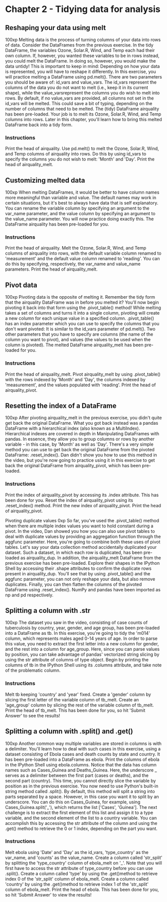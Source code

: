 # Chapter 2 - Tidying data for analysis



## Reshaping your data using melt
100xp
Melting data is the process of turning columns of your data into rows of data. Consider the DataFrames from the previous exercise. In the tidy DataFrame, the variables Ozone, Solar.R, Wind, and Temp each had their own column. If, however, you wanted these variables to be in rows instead, you could melt the DataFrame. In doing so, however, you would make the data untidy! This is important to keep in mind: Depending on how your data is represented, you will have to reshape it differently.
In this exercise, you will practice melting a DataFrame using pd.melt(). There are two parameters you should be aware of: id_vars and value_vars. The id_vars represent the columns of the data you do not want to melt (i.e., keep it in its current shape), while the value_varsrepresent the columns you do wish to melt into rows. By default, if no value_vars are provided, all columns not set in the id_vars will be melted. This could save a bit of typing, depending on the number of columns that need to be melted.
The (tidy) DataFrame airquality has been pre-loaded. Your job is to melt its Ozone, Solar.R, Wind, and Temp columns into rows. Later in this chapter, you'll learn how to bring this melted DataFrame back into a tidy form.
### Instructions
Print the head of airquality.
Use pd.melt() to melt the Ozone, Solar.R, Wind, and Temp columns of airquality into rows. Do this by using id_vars to specify the columns you do not wish to melt: 'Month' and 'Day'.
Print the head of airquality_melt.

## Customizing melted data
100xp
When melting DataFrames, it would be better to have column names more meaningful than variable and value.
The default names may work in certain situations, but it's best to always have data that is self explanatory.
You can rename the variable column by specifying an argument to the var_name parameter, and the value column by specifying an argument to the value_name parameter. You will now practice doing exactly this. The DataFrame airquality has been pre-loaded for you.
### Instructions
Print the head of airquality.
Melt the Ozone, Solar.R, Wind, and Temp columns of airquality into rows, with the default variable column renamed to 'measurement' and the default value column renamed to 'reading'. You can do this by specifying, respectively, the var_name and value_name parameters.
Print the head of airquality_melt.

## Pivot data
100xp
Pivoting data is the opposite of melting it. Remember the tidy form that the airquality DataFrame was in before you melted it? You'll now begin pivoting it back into that form using the .pivot_table() method!
While melting takes a set of columns and turns it into a single column, pivoting will create a new column for each unique value in a specified column.
.pivot_table() has an index parameter which you can use to specify the columns that you don't want pivoted: It is similar to the id_vars parameter of pd.melt(). Two other parameters that you have to specify are columns (the name of the column you want to pivot), and values (the values to be used when the column is pivoted). The melted DataFrame airquality_melt has been pre-loaded for you.
### Instructions
Print the head of airquality_melt.
Pivot airquality_melt by using .pivot_table() with the rows indexed by 'Month' and 'Day', the columns indexed by 'measurement', and the values populated with 'reading'.
Print the head of airquality_pivot.
## Resetting the index of a DataFrame
100xp
After pivoting airquality_melt in the previous exercise, you didn't quite get back the original DataFrame.
What you got back instead was a pandas DataFrame with a hierarchical index (also known as a MultiIndex).
Hierarchical indexes are covered in depth in Manipulating DataFrames with pandas. In essence, they allow you to group columns or rows by another variable - in this case, by 'Month' as well as 'Day'.
There's a very simple method you can use to get back the original DataFrame from the pivoted DataFrame: .reset_index(). Dan didn't show you how to use this method in the video, but you're now going to practice using it in this exercise to get back the original DataFrame from airquality_pivot, which has been pre-loaded.
### Instructions
Print the index of airquality_pivot by accessing its .index attribute. This has been done for you.
Reset the index of airquality_pivot using its .reset_index() method.
Print the new index of airquality_pivot.
Print the head of airquality_pivot.

Pivoting duplicate values
0xp
So far, you've used the .pivot_table() method when there are multiple index values you want to hold constant during a pivot. In the video, Dan showed you how you can also use pivot tables to deal with duplicate values by providing an aggregation function through the aggfunc parameter. Here, you're going to combine both these uses of pivot tables.
Let's say your data collection method accidentally duplicated your dataset. Such a dataset, in which each row is duplicated, has been pre-loaded as airquality_dup. In addition, the airquality_melt DataFrame from the previous exercise has been pre-loaded. Explore their shapes in the IPython Shell by accessing their .shape attributes to confirm the duplicate rows present in airquality_dup.
You'll see that by using .pivot_table() and the aggfunc parameter, you can not only reshape your data, but also remove duplicates. Finally, you can then flatten the columns of the pivoted DataFrame using .reset_index().
NumPy and pandas have been imported as np and pd respectively.

## Splitting a column with .str
100xp
The dataset you saw in the video, consisting of case counts of tuberculosis by country, year, gender, and age group, has been pre-loaded into a DataFrame as tb.
In this exercise, you're going to tidy the 'm014' column, which represents males aged 0-14 years of age. In order to parse this value, you need to extract the first letter into a new column for gender, and the rest into a column for age_group. Here, since you can parse values by position, you can take advantage of pandas' vectorized string slicing by using the str attribute of columns of type object.
Begin by printing the columns of tb in the IPython Shell using its .columns attribute, and take note of the problematic column.
### Instructions
Melt tb keeping 'country' and 'year' fixed.
Create a 'gender' column by slicing the first letter of the variable column of tb_melt.
Create an 'age_group' column by slicing the rest of the variable column of tb_melt.
Print the head of tb_melt. This has been done for you, so hit 'Submit Answer' to see the results!



## Splitting a column with .split() and .get()
100xp
Another common way multiple variables are stored in columns is with a delimiter. You'll learn how to deal with such cases in this exercise, using a dataset consisting of Ebola cases and death counts by state and country. It has been pre-loaded into a DataFrame as ebola.
Print the columns of ebola in the IPython Shell using ebola.columns. Notice that the data has column names such as Cases_Guinea and Deaths_Guinea. Here, the underscore _ serves as a delimiter between the first part (cases or deaths), and the second part (country).
This time, you cannot directly slice the variable by position as in the previous exercise. You now need to use Python's built-in string method called .split(). By default, this method will split a string into parts separated by a space. However, in this case you want it to split by an underscore. You can do this on Cases_Guinea, for example, using Cases_Guinea.split('_'), which returns the list ['Cases', 'Guinea'].
The next challenge is to extract the first element of this list and assign it to a type variable, and the second element of the list to a country variable. You can accomplish this by accessing the str attribute of the column and using the .get() method to retrieve the 0 or 1 index, depending on the part you want.
### Instructions
Melt ebola using 'Date' and 'Day' as the id_vars, 'type_country' as the var_name, and 'counts' as the value_name.
Create a column called 'str_split' by splitting the 'type_country' column of ebola_melt on '_'. Note that you will first have to access the str attribute of type_country before you can use .split().
Create a column called 'type' by using the .get()method to retrieve index 0 of the 'str_split' column of ebola_melt.
Create a column called 'country' by using the .get()method to retrieve index 1 of the 'str_split' column of ebola_melt.
Print the head of ebola. This has been done for you, so hit 'Submit Answer' to view the results!

